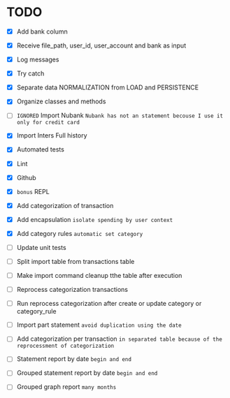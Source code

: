 # TODO

* [x] Add bank column
* [x] Receive file_path, user_id, user_account and bank as input
* [x] Log messages
* [x] Try catch
* [x] Separate data NORMALIZATION from LOAD and PERSISTENCE
* [x] Organize classes and methods
* [ ] `IGNORED` Import Nubank `Nubank has not an statement becouse I use it only for credit card`
* [x] Import Inters Full history
* [x] Automated tests
* [x] Lint
* [x] Github
* [x] `bonus` REPL
* [x] Add categorization of transaction
* [x] Add encapsulation `isolate spending by user context`
* [x] Add category rules `automatic set category`
* [ ] Update unit tests
* [ ] Split import table from transactions table
* [ ] Make import command cleanup tthe table after execution
* [ ] Reprocess categorization transactions
* [ ] Run reprocess categorization after create or update category or category_rule
* [ ] Import part statement `avoid duplication using the date`
* [ ] Add categorization per transaction `in separated table because of the reprocessment of categorization`
* [ ] Statement report by date `begin and end`
* [ ] Grouped statement report by date `begin and end`
* [ ] Grouped graph report `many months`

